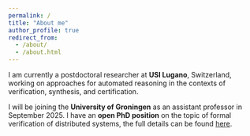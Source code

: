 ```yaml
---
permalink: /
title: "About me"
author_profile: true
redirect_from: 
  - /about/
  - /about.html
---
```


I am currently a postdoctoral researcher at **USI Lugano**, Switzerland, working on approaches for automated reasoning in the contexts of verification, synthesis, and certification.

I will be joining the **University of Groningen** as an assistant professor in September 2025. I have an **open PhD position** on the topic of formal verification of distributed systems, the full details can be found [here].

[here]: https://rodrigo7491.github.io/files/phd_position_ad.pdf